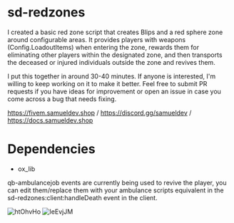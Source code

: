 # sd-redzones

I created a basic red zone script that creates Blips and a red sphere zone around configurable areas. It provides players with weapons (Config.LoadoutItems) when entering the zone, rewards them for eliminating other players within the designated zone, and then transports the deceased or injured individuals outside the zone and revives them. 

I put this together in around 30-40 minutes. If anyone is interested, I'm willing to keep working on it to make it better. Feel free to submit PR requests if you have ideas for improvement or open an issue in case you come across a bug that needs fixing.

https://fivem.samueldev.shop / https://discord.gg/samueldev / https://docs.samueldev.shop

# Dependencies
- ox_lib

qb-ambulancejob events are currently being used to revive the player, you can edit them/replace them with your ambulance scripts equivalent in the sd-redzones:client:handleDeath event in the client.


![htOhvHo](https://github.com/Samuels-Development/sd-redzones/assets/99494967/17fca3dd-4477-4579-aede-610b9baa542f)
![IeEvjJM](https://github.com/Samuels-Development/sd-redzones/assets/99494967/c6ecbcab-afdd-46ac-bc21-0e0fa9c27858)
